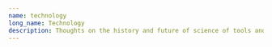 ```yaml
---
name: technology
long_name: Technology
description: Thoughts on the history and future of science of tools and craft
---
```


